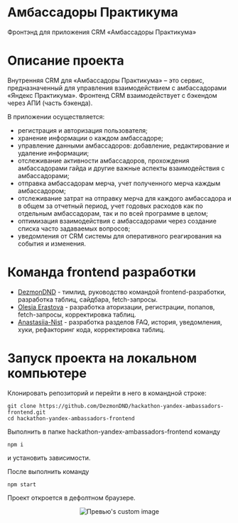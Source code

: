 # Амбассадоры Практикума

Фронтэнд для приложения CRM «Амбассадоры Практикума»

# Описание проекта

Внутренняя CRM для «Амбассадоры Практикума» – это сервис, предназначенный для управления
взаимодействием с амбассадорами «Яндекс Практикума».
Фронтенд CRM взаимодействует с бэкендом через АПИ (часть бэкенда).

В приложении осуществляется:

- регистрация и авторизация пользователя;
- хранение информации о каждом амбассадоре;
- управление данными амбассадоров: добавление, редактирование и удаление информации;
- отслеживание активности амбассадоров, прохождения амбассадорами гайда и другие важные
  аспекты взаимодействия с амбассадорами;
- отправка амбассадорам мерча, учет полученного мерча каждым амбассадором;
- отслеживание затрат на отправку мерча для каждого амбассадора и в общем за отчетный
  период, учет годовых расходов как по отдельным амбассадорам, так и по всей программе
  в целом;
- оптимизация взаимодействия с амбассадорами через создание списка часто задаваемых
  вопросов;
- уведомления от CRM системы для оперативного реагирования на события и изменения.

# Команда frontend разработки

- [DezmonDND](https://github.com/DezmonDND) - тимлид, руководство командой
  frontend-разработки, разработка таблиц, сайдбара, fetch-запросы.
- [Olesia Erastova](https://github.com/olesia1205) - разработка аторизации, регистрации, попапов, fetch-запросы, корректировка таблиц.
- [Anastasiia-Nist](https://github.com/Anastasiia-Nist) - разработка разделов FAQ, история, уведомления, хуки, рефакторинг кода, корректировка таблиц.

# Запуск проекта на локальном компьютере

Клонировать репозиторий и перейти в него в командной строке:

```
git clone https://github.com/DezmonDND/hackathon-yandex-ambassadors-frontend.git
cd hackathon-yandex-ambassadors-frontend
```

Выполнить в папке hackathon-yandex-ambassadors-frontend команду

```
npm i
```

и установить зависимости.

После выполнить команду

```
npm start
```

Проект откроется в дефолтном браузере.

<p align="center">
  <img src="https://github.com/DezmonDND/hackathon-yandex-ambassadors-frontend/blob/mocks/preview.png?raw=true" alt="Превью's custom image"/>
</p>
